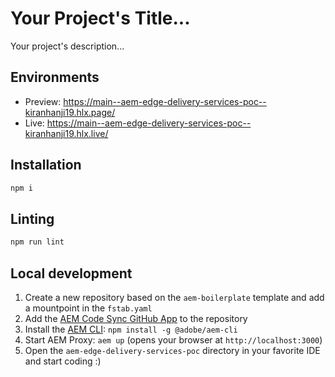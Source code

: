 # Your Project's Title...
Your project's description...

## Environments
- Preview: https://main--aem-edge-delivery-services-poc--kiranhanji19.hlx.page/
- Live: https://main--aem-edge-delivery-services-poc--kiranhanji19.hlx.live/

## Installation

```sh
npm i
```

## Linting

```sh
npm run lint
```

## Local development

1. Create a new repository based on the `aem-boilerplate` template and add a mountpoint in the `fstab.yaml`
1. Add the [AEM Code Sync GitHub App](https://github.com/apps/aem-code-sync) to the repository
1. Install the [AEM CLI](https://github.com/adobe/helix-cli): `npm install -g @adobe/aem-cli`
1. Start AEM Proxy: `aem up` (opens your browser at `http://localhost:3000`)
1. Open the `aem-edge-delivery-services-poc` directory in your favorite IDE and start coding :)
